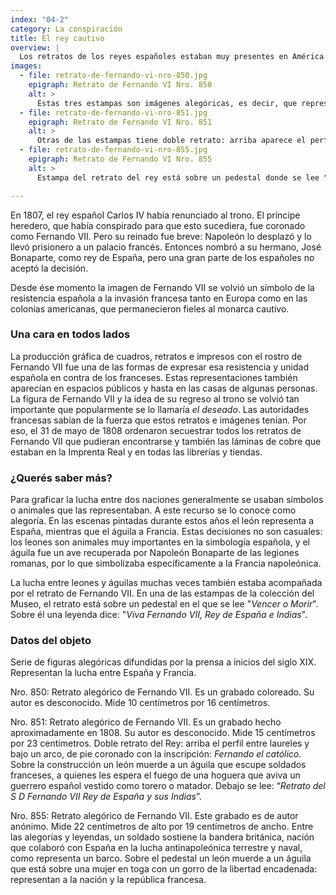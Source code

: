 ```yaml
---
index: "04-2"
category: La conspiración
title: El rey cautivo
overview: |
  Los retratos de los reyes españoles estaban muy presentes en América colonial. Su presencia reforzaba el poder de la monarquía y mostraba la cara de un monarca siempre lejano. Las imágenes de Fernando VII circularon mucho porque además representaban el rechazo español a la dominación francesa de Napoleón.
images:
  - file: retrato-de-fernando-vi-nro-850.jpg
    epigraph: Retrato de Fernando VI Nro. 850
    alt: >
      Estas tres estampas son imágenes alegóricas, es decir, que representaban la lucha de una nación frente a otra con símbolos, como animales. En ellas aparecen el león representando a España, y el águila a Francia, por ser el ave recuperada por Napoleón Bonaparte de las legiones romanas. Y también se presentan figuras icónicas como la república francesa como una mujer en toga con el gorro frigio o de la libertad, que en la antigüedad romana representaba a los esclavos libertos.  El reinado de Fernando VII fue breve: Napoleón lo desplazó y lo recluyó. Fernando VII pasó a ser entonces una figura reivindicada como un símbolo por la resistencia española a la invasión francesa. La producción gráfica fue una de las maneras de expresar esa resistencia a través de la multiplicación del retrato del rey, que pasó a ser nombrado como El Deseado, mistificando e idealizando sus virtudes como monarca imaginariamente, porque su gobierno había sido muy breve. 
  - file: retrato-de-fernando-vi-nro-851.jpg
    epigraph: Retrato de Fernando VI Nro. 851
    alt: >
      Otras de las estampas tiene doble retrato: arriba aparece el perfil entre laureles, mientras que bajo un arco aparece el rey de pie coronado y debajo dice "Fernando el católico". Sobre esta construcción un león muerde con fiereza a un águila que escupe soldados franceses, a quienes les espera el fuego de una hoguera que aviva un guerrero español vestido como torero o matador. La inscripción dice: "Retrato del Señor Don Fernando VII Rey de España y sus Indias".
  - file: retrato-de-fernando-vi-nro-855.jpg
    epigraph: Retrato de Fernando VI Nro. 855
    alt: >
      Estampa del retrato del rey está sobre un pedestal donde se lee "Vencer o Morir", y sobre él una leyenda dice: "Viva Fernando VII, Rey de España e Indias". Está sostenido por un ángel a la vez alzado por una mujer con una corona de laureles, que puede representar a la victoria. Un soldado sostiene la bandera británica, nación que colabora con España en la lucha antinapoleónica terrestre y naval, como representa un barco.  Sobre el pedestal un león muerde a un águila que está sobre una mujer a sus pies encadenada con un gorro frigio sobre una pica: ambas representan a la nación y a la república francesa. 

---
```


En 1807, el rey español Carlos IV había renunciado al trono. El príncipe heredero, que había conspirado para que esto sucediera, fue coronado como Fernando VII. Pero su reinado fue breve: Napoleón lo desplazó y lo llevó prisionero a un palacio francés. Entonces nombró a su hermano, José Bonaparte, como rey de España, pero una gran parte de los españoles no aceptó la decisión.

Desde ése momento la imagen de Fernando VII se volvió un símbolo de la resistencia española a la invasión francesa tanto en Europa como en las colonias americanas, que permanecieron fieles al monarca cautivo.

### Una cara en todos lados
La producción gráfica de cuadros, retratos e impresos con el rostro de Fernando VII fue una de las formas de expresar esa resistencia y unidad española en contra de los franceses. Estas representaciones también aparecían en espacios públicos y hasta en las casas de algunas personas. La figura de Fernando VII y la idea de su regreso al trono se volvió tan importante que popularmente se lo llamaría *el deseado*. Las autoridades francesas sabían de la fuerza que estos retratos e imágenes tenían. Por eso, el 31 de mayo de 1808 ordenaron secuestrar todos los retratos de Fernando VII que pudieran encontrarse y también las láminas de cobre que estaban en la Imprenta Real y en todas las librerías y tiendas.

### ¿Querés saber más?
Para graficar la lucha entre dos naciones generalmente se usaban símbolos o animales que las representaban. A este recurso se lo conoce como alegoría. En las escenas pintadas durante estos años el león representa a España, mientras que el águila a Francia. Estas decisiones no son casuales: los leones son animales muy importantes en la simbología española, y el águila fue un ave recuperada por Napoleón Bonaparte de las legiones romanas, por lo que simbolizaba específicamente a la Francia napoleónica.

La lucha entre leones y águilas muchas veces también estaba acompañada por el retrato de Fernando VII. En una de las estampas de la colección del Museo, el retrato está sobre un pedestal en el que se lee "*Vencer o Morir*". Sobre él una leyenda dice: "*Viva Fernando VII, Rey de España e Indias*".

### Datos del objeto

Serie de figuras alegóricas difundidas por la prensa a inicios del siglo XIX. Representan la lucha entre España y Francia.

Nro. 850:
Retrato alegórico de Fernando VII. Es un grabado coloreado. Su autor es desconocido. Mide 10 centímetros por 16 centímetros.

Nro. 851:
Retrato alegórico de Fernando VII. Es un grabado hecho aproximadamente en 1808. Su autor es desconocido. Mide 15 centímetros por 23 centímetros.
Doble retrato del Rey: arriba el perfil entre laureles y bajo un arco, de pie coronado con la inscripción: *Fernando el católico*. Sobre la construcción un león muerde a un águila que escupe soldados franceses, a quienes les espera el fuego de una hoguera que aviva un guerrero español vestido como torero o matador.
Debajo se lee: “*Retrato del S D Fernando VII Rey de España y sus Indias*”.

Nro. 855:
Retrato alegórico de Fernando VII. Este grabado es de autor anónimo. Mide 22 centímetros de alto por 19 centímetros de ancho.
Entre las alegorías y leyendas, un soldado sostiene la bandera británica, nación que colaboró con España en la lucha antinapoleónica terrestre y naval, como representa un barco. Sobre el pedestal un león muerde a un águila que está sobre una mujer en toga con un gorro de la libertad encadenada: representan a la nación y la república francesa.

